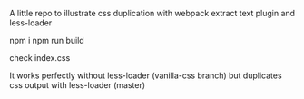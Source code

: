 A little repo to illustrate css duplication with webpack extract text plugin and less-loader

npm i
npm run build

check index.css

It works perfectly without less-loader (vanilla-css branch) but duplicates css output with less-loader (master)
